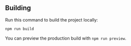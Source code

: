 ## Building

Run this command to build the project locally:

```bash
npm run build
```

You can preview the production build with `npm run preview`.
